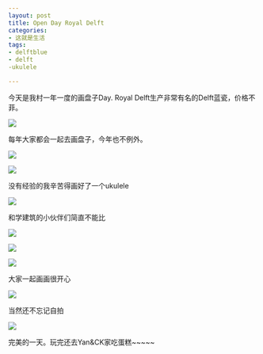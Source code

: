 ```yaml
---
layout: post
title: Open Day Royal Delft
categories:
- 这就是生活
tags:
- delftblue
- delft
-ukulele

---
```


今天是我村一年一度的画盘子Day. Royal Delft生产非常有名的Delft蓝瓷，价格不菲。

![](/media/files/2014/11/delft-blue.jpg)

每年大家都会一起去画盘子，今年也不例外。

![](/media/files/2014/11/instrument.jpg)

![](/media/files/2014/11/p.jpg)

没有经验的我辛苦得画好了一个ukulele

![](/media/files/2014/11/ukulele.jpg)

和学建筑的小伙伴们简直不能比

![](/media/files/2014/11/totoro.jpg)

![](/media/files/2014/11/totoro2.jpg)

![](/media/files/2014/11/denhaag.jpg)


大家一起画画很开心

![](/media/files/2014/11/paint.jpg)

当然还不忘记自拍

![](/media/files/2014/11/shot.jpg)

完美的一天。玩完还去Yan&CK家吃蛋糕~~~~~


